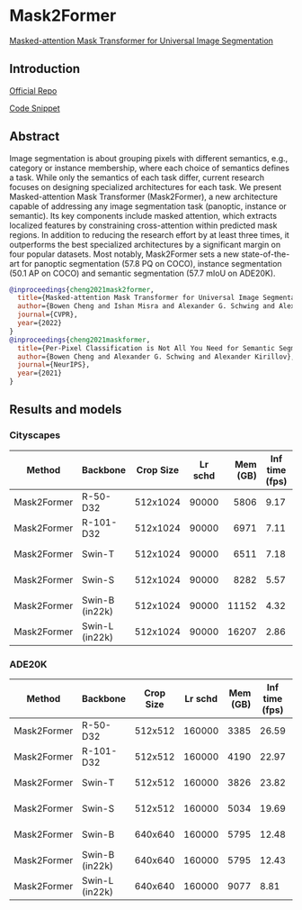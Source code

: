 # Mask2Former

[Masked-attention Mask Transformer for Universal Image Segmentation](https://arxiv.org/abs/2112.01527)

## Introduction

<!-- [ALGORITHM] -->

<a href="https://github.com/facebookresearch/Mask2Former">Official Repo</a>

<a href="https://github.com/open-mmlab/mmdetection/blob/3.x/mmdet/models/dense_heads/mask2former_head.py">Code Snippet</a>

## Abstract

<!-- [ABSTRACT] -->

Image segmentation is about grouping pixels with different semantics, e.g., category or instance membership, where each choice of semantics defines a task. While only the semantics of each task differ, current research focuses on designing specialized architectures for each task. We present Masked-attention Mask Transformer (Mask2Former), a new architecture capable of addressing any image segmentation task (panoptic, instance or semantic). Its key components include masked attention, which extracts localized features by constraining cross-attention within predicted mask regions. In addition to reducing the research effort by at least three times, it outperforms the best specialized architectures by a significant margin on four popular datasets. Most notably, Mask2Former sets a new state-of-the-art for panoptic segmentation (57.8 PQ on COCO), instance segmentation (50.1 AP on COCO) and semantic segmentation (57.7 mIoU on ADE20K).

```bibtex
@inproceedings{cheng2021mask2former,
  title={Masked-attention Mask Transformer for Universal Image Segmentation},
  author={Bowen Cheng and Ishan Misra and Alexander G. Schwing and Alexander Kirillov and Rohit Girdhar},
  journal={CVPR},
  year={2022}
}
@inproceedings{cheng2021maskformer,
  title={Per-Pixel Classification is Not All You Need for Semantic Segmentation},
  author={Bowen Cheng and Alexander G. Schwing and Alexander Kirillov},
  journal={NeurIPS},
  year={2021}
}
```

## Results and models

### Cityscapes

| Method      | Backbone       | Crop Size | Lr schd | Mem (GB) | Inf time (fps) | mIoU  | mIoU(ms+flip) |                                                                                                                                                       config | download                                                                                                                                                                                                                                                                                                                                                                                                                                                                    |
| ----------- | -------------- | --------- | ------- | -------: | -------------- | ----- | ------------: | -----------------------------------------------------------------------------------------------------------------------------------------------------------: | --------------------------------------------------------------------------------------------------------------------------------------------------------------------------------------------------------------------------------------------------------------------------------------------------------------------------------------------------------------------------------------------------------------------------------------------------------------------------- |
| Mask2Former | R-50-D32       | 512x1024  | 90000   |     5806 | 9.17           | 80.16 |             - |                      [config](https://github.com/open-mmlab/mmsegmentation/blob/dev-1.x/configs/mask2former/mask2former_r50_8xb2-90k_cityscapes-512x1024.py) | [model](https://download.openmmlab.com/mmsegmentation/v0.5/mask2former/mask2former_r50_8xb2-90k_cityscapes-512x1024/mask2former_r50_8xb2-90k_cityscapes-512x1024_20221113_021441-c9da5c95.pth) \| [log](https://download.openmmlab.com/mmsegmentation/v0.5/mask2former/mask2former_r50_8xb2-90k_cityscapes-512x1024/mask2former_r50_8xb2-90k_cityscapes-512x1024_20221113_021441.json)                                                                                      |
| Mask2Former | R-101-D32      | 512x1024  | 90000   |     6971 | 7.11           | 80.81 |             - |                     [config](https://github.com/open-mmlab/mmsegmentation/blob/dev-1.x/configs/mask2former/mask2former_r101_8xb2-90k_cityscapes-512x1024.py) | [model](https://download.openmmlab.com/mmsegmentation/v0.5/mask2former/mask2former_r101_8xb2-90k_cityscapes-512x1024/mask2former_r101_8xb2-90k_cityscapes-512x1024_20221130_031628-8ad528ea.pth) \| [log](https://download.openmmlab.com/mmsegmentation/v0.5/mask2former/mask2former_r101_8xb2-90k_cityscapes-512x1024/mask2former_r101_8xb2-90k_cityscapes-512x1024_20221130_031628.json))                                                                                 |
| Mask2Former | Swin-T         | 512x1024  | 90000   |     6511 | 7.18           | 81.71 |             - |                   [config](https://github.com/open-mmlab/mmsegmentation/blob/dev-1.x/configs/mask2former/mask2former_swin-t_8xb2-90k_cityscapes-512x1024.py) | [model](https://download.openmmlab.com/mmsegmentation/v0.5/mask2former/mask2former_swin-t_8xb2-90k_cityscapes-512x1024/mask2former_swin-t_8xb2-90k_cityscapes-512x1024_20221127_144501-290b34af.pth) \| [log](https://download.openmmlab.com/mmsegmentation/v0.5/mask2former/mask2former_swin-t_8xb2-90k_cityscapes-512x1024/mask2former_swin-t_8xb2-90k_cityscapes-512x1024_20221127_144501.json))                                                                         |
| Mask2Former | Swin-S         | 512x1024  | 90000   |     8282 | 5.57           | 82.57 |             - |                   [config](https://github.com/open-mmlab/mmsegmentation/blob/dev-1.x/configs/mask2former/mask2former_swin-s_8xb2-90k_cityscapes-512x1024.py) | [model](https://download.openmmlab.com/mmsegmentation/v0.5/mask2former/mask2former_swin-s_8xb2-90k_cityscapes-512x1024/mask2former_swin-s_8xb2-90k_cityscapes-512x1024_20221127_143802-7c98854a.pth) \| [log](https://download.openmmlab.com/mmsegmentation/v0.5/mask2former/mask2former_swin-s_8xb2-90k_cityscapes-512x1024/mask2former_swin-s_8xb2-90k_cityscapes-512x1024_20221127_143802.json))                                                                         |
| Mask2Former | Swin-B (in22k) | 512x1024  | 90000   |    11152 | 4.32           | 83.52 |             - | [config](https://github.com/open-mmlab/mmsegmentation/blob/dev-1.x/configs/mask2former/mask2former_swin-b-in22k-384x384-pre_8xb2-90k_cityscapes-512x1024.py) | [model](https://download.openmmlab.com/mmsegmentation/v0.5/mask2former/mask2former_swin-b-in22k-384x384-pre_8xb2-90k_cityscapes-512x1024/mask2former_swin-b-in22k-384x384-pre_8xb2-90k_cityscapes-512x1024_20221127_150026-efd13f24.pth) \| [log](https://download.openmmlab.com/mmsegmentation/v0.5/mask2former/mask2former_swin-b-in22k-384x384-pre_8xb2-90k_cityscapes-512x1024/mask2former_swin-b-in22k-384x384-pre_8xb2-90k_cityscapes-512x1024_20221127_150026.json)) |
| Mask2Former | Swin-L (in22k) | 512x1024  | 90000   |    16207 | 2.86           | 83.38 |             - | [config](https://github.com/open-mmlab/mmsegmentation/blob/dev-1.x/configs/mask2former/mask2former_swin-l-in22k-384x384-pre_8xb2-90k_cityscapes-512x1024.py) | [model](https://download.openmmlab.com/mmsegmentation/v0.5/mask2former/mask2former_swin-l-in22k-384x384-pre_8xb2-90k_cityscapes-512x1024/mask2former_swin-l-in22k-384x384-pre_8xb2-90k_cityscapes-512x1024_20221101_105159-f285471d.pth) \| [log](https://download.openmmlab.com/mmsegmentation/v0.5/mask2former/mask2former_swin-l-in22k-384x384-pre_8xb2-90k_cityscapes-512x1024/mask2former_swin-l-in22k-384x384-pre_8xb2-90k_cityscapes-512x1024_20221101_105159.json)) |

### ADE20K

| Method      | Backbone       | Crop Size | Lr schd | Mem (GB) | Inf time (fps) | mIoU  | mIoU(ms+flip) |                                                                                                                                                   config | download                                                                                                                                                                                                                                                                                                                                                                                                                                                    |
| ----------- | -------------- | --------- | ------- | -------: | -------------- | ----- | ------------: | -------------------------------------------------------------------------------------------------------------------------------------------------------: | ----------------------------------------------------------------------------------------------------------------------------------------------------------------------------------------------------------------------------------------------------------------------------------------------------------------------------------------------------------------------------------------------------------------------------------------------------------- |
| Mask2Former | R-50-D32       | 512x512   | 160000  |     3385 | 26.59          | 47.24 |             - |                      [config](https://github.com/open-mmlab/mmsegmentation/blob/dev-1.x/configs/mask2former/mask2former_r50_8xb2-160k_ade20k-512x512.py) | [model](https://download.openmmlab.com/mmsegmentation/v0.5/mask2former/mask2former_r50_8xb2-160k_ade20k-512x512/mask2former_r50_8xb2-160k_ade20k-512x512_20221116_192723-7b365f38.pth) \| [log](https://download.openmmlab.com/mmsegmentation/v0.5/mask2former/mask2former_r50_8xb2-160k_ade20k-512x512/mask2former_r50_8xb2-90k_cityscapes-512x1024_20221113_021441.json))                                                                                 |
| Mask2Former | R-101-D32      | 512x512   | 160000  |     4190 | 22.97          | 47.8  |             - |                     [config](https://github.com/open-mmlab/mmsegmentation/blob/dev-1.x/configs/mask2former/mask2former_r101_8xb2-160k_ade20k-512x512.py) | [model](https://download.openmmlab.com/mmsegmentation/v0.5/mask2former/mask2former_r101_8xb2-160k_ade20k-512x512/mask2former_r101_8xb2-160k_ade20k-512x512_20221030_022305-9be49fd1.pth) \| [log](https://download.openmmlab.com/mmsegmentation/v0.5/mask2former/mask2former_r101_8xb2-160k_ade20k-512x512/mask2former_r101_8xb2-160k_ade20k-512x512_20221030_022305.json))                                                                                 |
| Mask2Former | Swin-T         | 512x512   | 160000  |     3826 | 23.82          | 48.15 |             - |                   [config](https://github.com/open-mmlab/mmsegmentation/blob/dev-1.x/configs/mask2former/mask2former_swin-t_8xb2-160k_ade20k-512x512.py) | [model](https://download.openmmlab.com/mmsegmentation/v0.5/mask2former/mask2former_swin-t_8xb2-160k_ade20k-512x512/mask2former_swin-t_8xb2-160k_ade20k-512x512_20221113_151352-12213349.pth) \| [log](https://download.openmmlab.com/mmsegmentation/v0.5/mask2former/mask2former_swin-t_8xb2-160k_ade20k-512x512/mask2former_swin-t_8xb2-160k_ade20k-512x512_20221113_151352.json))                                                                         |
| Mask2Former | Swin-S         | 512x512   | 160000  |     5034 | 19.69          | 51.83 |             - |                   [config](https://github.com/open-mmlab/mmsegmentation/blob/dev-1.x/configs/mask2former/mask2former_swin-s_8xb2-160k_ade20k-512x512.py) | [model](https://download.openmmlab.com/mmsegmentation/v0.5/mask2former/mask2former_swin-s_8xb2-160k_ade20k-512x512/mask2former_swin-s_8xb2-160k_ade20k-512x512_20221117_104921-e4bab9b8.pth) \| [log](https://download.openmmlab.com/mmsegmentation/v0.5/mask2former/mask2former_swin-s_8xb2-160k_ade20k-512x512/mask2former_swin-s_8xb2-160k_ade20k-512x512_20221117_104921.json))                                                                         |
| Mask2Former | Swin-B         | 640x640   | 160000  |     5795 | 12.48          | 52.44 |             - |  [config](https://github.com/open-mmlab/mmsegmentation/blob/dev-1.x/configs/mask2former/mask2former_swin-b-in1k-384x384-pre_8xb2-160k_ade20k-640x640.py) | [model](https://download.openmmlab.com/mmsegmentation/v0.5/mask2former/mask2former_swin-b-in1k-384x384-pre_8xb2-160k_ade20k-640x640/mask2former_swin-b-in1k-384x384-pre_8xb2-160k_ade20k-640x640_20221129_125118-35e3a2c7.pth) \| [log](https://download.openmmlab.com/mmsegmentation/v0.5/mask2former/mask2former_swin-b-in1k-384x384-pre_8xb2-160k_ade20k-640x640/mask2former_swin-b-in1k-384x384-pre_8xb2-160k_ade20k-640x640_20221129_125118.json))     |
| Mask2Former | Swin-B (in22k) | 640x640   | 160000  |     5795 | 12.43          | 53.95 |             - | [config](https://github.com/open-mmlab/mmsegmentation/blob/dev-1.x/configs/mask2former/mask2former_swin-b-in22k-384x384-pre_8xb2-160k_ade20k-640x640.py) | [model](https://download.openmmlab.com/mmsegmentation/v0.5/mask2former/mask2former_swin-b-in22k-384x384-pre_8xb2-160k_ade20k-640x640/mask2former_swin-b-in22k-384x384-pre_8xb2-160k_ade20k-640x640_20221031_002811-028d15bd.pth) \| [log](https://download.openmmlab.com/mmsegmentation/v0.5/mask2former/mask2former_swin-b-in22k-384x384-pre_8xb2-160k_ade20k-640x640/mask2former_swin-b-in22k-384x384-pre_8xb2-160k_ade20k-640x640_20221031_002811.json)) |
| Mask2Former | Swin-L (in22k) | 640x640   | 160000  |     9077 | 8.81           | 56.11 |             - | [config](https://github.com/open-mmlab/mmsegmentation/blob/dev-1.x/configs/mask2former/mask2former_swin-l-in22k-384x384-pre_8xb2-160k_ade20k-640x640.py) | [model](https://download.openmmlab.com/mmsegmentation/v0.5/mask2former/mask2former_swin-l-in22k-384x384-pre_8xb2-160k_ade20k-640x640/mask2former_swin-l-in22k-384x384-pre_8xb2-160k_ade20k-640x640_20221030_022757-92b3a2f0.pth) \| [log](https://download.openmmlab.com/mmsegmentation/v0.5/mask2former/mask2former_swin-l-in22k-384x384-pre_8xb2-160k_ade20k-640x640/mask2former_swin-l-in22k-384x384-pre_8xb2-160k_ade20k-640x640_20221030_022757.json)) |
